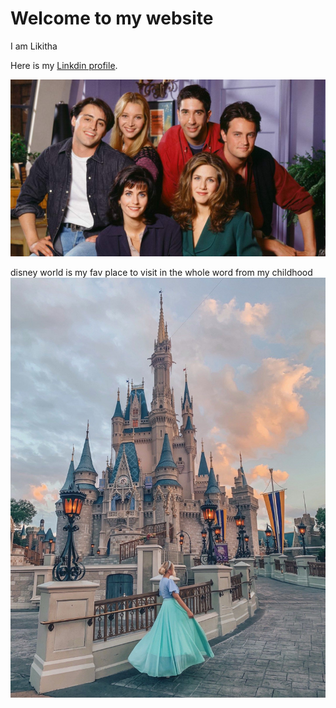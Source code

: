 # Welcome to my website

I am Likitha

Here is my [Linkdin profile](https://www.linkedin.com/in/bhimavarapu-likitha-b7a222202/).

![FRIENDS](friends.jpg)

disney world is my fav place to visit in the whole word from my childhood![DISNEY WORLD](disneyworld.jpg)